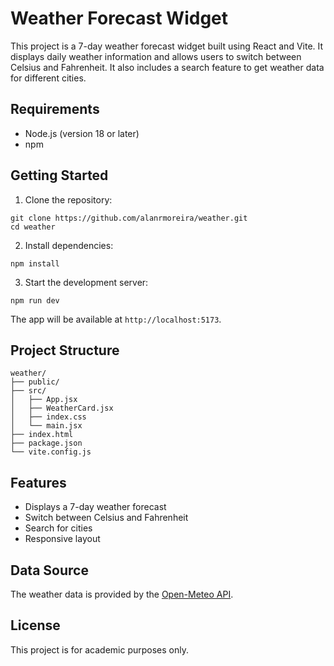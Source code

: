 # Weather Forecast Widget

This project is a 7-day weather forecast widget built using React and Vite. It displays daily weather information and allows users to switch between Celsius and Fahrenheit. It also includes a search feature to get weather data for different cities.

## Requirements

- Node.js (version 18 or later)
- npm

## Getting Started

1. Clone the repository:

```
git clone https://github.com/alanrmoreira/weather.git
cd weather
```

2. Install dependencies:

```
npm install
```

3. Start the development server:

```
npm run dev
```

The app will be available at `http://localhost:5173`.

## Project Structure

```
weather/
├── public/
├── src/
│   ├── App.jsx
│   ├── WeatherCard.jsx
│   ├── index.css
│   └── main.jsx
├── index.html
├── package.json
└── vite.config.js
```

## Features

- Displays a 7-day weather forecast
- Switch between Celsius and Fahrenheit
- Search for cities
- Responsive layout

## Data Source

The weather data is provided by the [Open-Meteo API](https://open-meteo.com/).

## License

This project is for academic purposes only.
